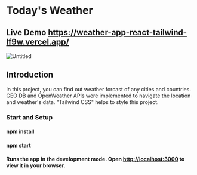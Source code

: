 # Today's Weather
## Live Demo https://weather-app-react-tailwind-lf9w.vercel.app/

![Untitled](https://user-images.githubusercontent.com/44949877/199717578-5fe2a63e-7b02-4660-9a05-a3b9ac82248a.png)

## Introduction

In this project, you can find out weather forcast of any cities and countries. GEO DB and OpenWeather APIs were implemented to navigate the location and weather's data. "Tailwind CSS" helps to style this project. 

### Start and Setup

#### npm install
#### npm start
#### Runs the app in the development mode. Open [http://localhost:3000](http://localhost:3000) to view it in your browser.

